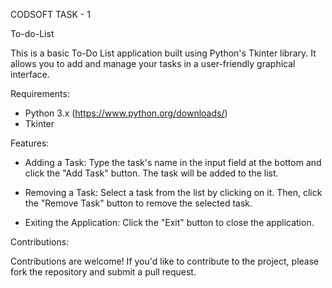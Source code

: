 CODSOFT TASK - 1 

To-do-List



This is a basic To-Do List application built using Python's Tkinter library. It allows you to add and manage your tasks in a user-friendly graphical interface.

Requirements:

- Python 3.x (https://www.python.org/downloads/)
- Tkinter

Features:

 - Adding a Task: Type the task's name in the input field at the bottom and click the "Add Task" button. The task will be added to the list.

 - Removing a Task: Select a task from the list by clicking on it. Then, click the "Remove Task" button to remove the selected task.

 - Exiting the Application: Click the "Exit" button to close the application.

Contributions:

Contributions are welcome! If you'd like to contribute to the project, please fork the repository and submit a pull request.
